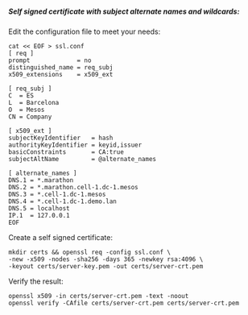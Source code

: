 ##### Self signed certificate with subject alternate names and wildcards:

Edit the configuration file to meet your needs:

```
cat << EOF > ssl.conf
[ req ]
prompt             = no
distinguished_name = req_subj
x509_extensions    = x509_ext

[ req_subj ]
C  = ES
L  = Barcelona
O  = Mesos
CN = Company

[ x509_ext ]
subjectKeyIdentifier   = hash
authorityKeyIdentifier = keyid,issuer
basicConstraints       = CA:true
subjectAltName         = @alternate_names

[ alternate_names ]
DNS.1 = *.marathon
DNS.2 = *.marathon.cell-1.dc-1.mesos
DNS.3 = *.cell-1.dc-1.mesos
DNS.4 = *.cell-1.dc-1.demo.lan
DNS.5 = localhost
IP.1  = 127.0.0.1
EOF
```

Create a self signed certificate:
```
mkdir certs && openssl req -config ssl.conf \
-new -x509 -nodes -sha256 -days 365 -newkey rsa:4096 \
-keyout certs/server-key.pem -out certs/server-crt.pem
```

Verify the result:
```
openssl x509 -in certs/server-crt.pem -text -noout
openssl verify -CAfile certs/server-crt.pem certs/server-crt.pem
```

